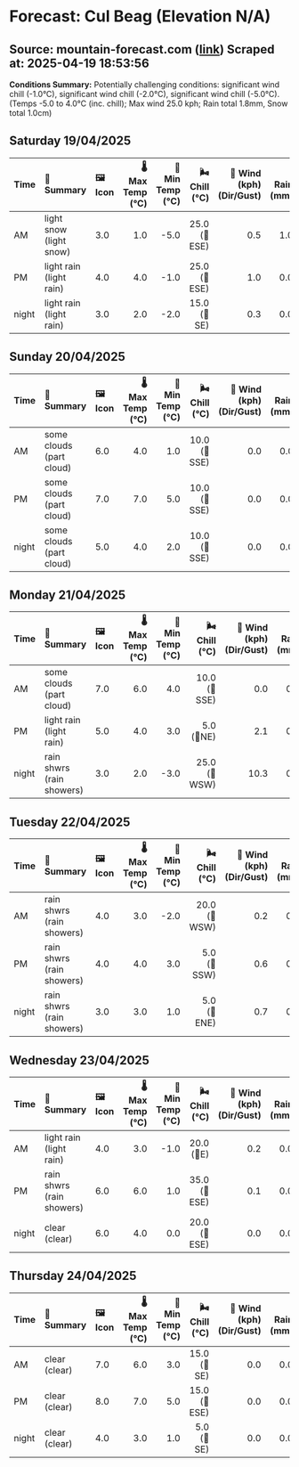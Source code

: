 # Forecast: Cul Beag (Elevation N/A)
**Source:** mountain-forecast.com ([link](https://www.mountain-forecast.com/peaks/Cul-Beag/forecasts/769))
**Scraped at:** 2025-04-19 18:53:56
---

**Conditions Summary:** Potentially challenging conditions: significant wind chill (-1.0°C), significant wind chill (-2.0°C), significant wind chill (-5.0°C). (Temps -5.0 to 4.0°C (inc. chill); Max wind 25.0 kph; Rain total 1.8mm, Snow total 1.0cm)

## Saturday 19/04/2025
| **Time** | **📝 Summary** | **🖼️ Icon** | **🌡️ Max Temp (°C)** | **🥶 Min Temp (°C)** | **🌬️ Chill (°C)** | **💨 Wind (kph) (Dir/Gust)** | **💧 Rain (mm)** | **❄️ Snow (cm)** | **☁️ Cloud Base (m)** | **🧊 Freezing Lvl (m)** |
|:------- |:------- |:----- |--------------: |-------------: |-----------: |---------------------: |---------: |----------: |---------------: |----------------: |
| AM      | light snow<br><span class="icon-desc">(light snow)</span> | 3.0 | 1.0 | -5.0 | 25.0<br>(🧭ESE) | 0.5 | 1.0 | 150 | 1050 |
| PM      | light rain<br><span class="icon-desc">(light rain)</span> | 4.0 | 4.0 | -1.0 | 25.0<br>(🧭ESE) | 1.0 | 0.0 | 200 | 1200 |
| night   | light rain<br><span class="icon-desc">(light rain)</span> | 3.0 | 2.0 | -2.0 | 15.0<br>(🧭SE) | 0.3 | 0.0 | 600 | 1400 |

## Sunday 20/04/2025
| **Time** | **📝 Summary** | **🖼️ Icon** | **🌡️ Max Temp (°C)** | **🥶 Min Temp (°C)** | **🌬️ Chill (°C)** | **💨 Wind (kph) (Dir/Gust)** | **💧 Rain (mm)** | **❄️ Snow (cm)** | **☁️ Cloud Base (m)** | **🧊 Freezing Lvl (m)** |
|:------- |:------- |:----- |--------------: |-------------: |-----------: |---------------------: |---------: |----------: |---------------: |----------------: |
| AM      | some clouds<br><span class="icon-desc">(part cloud)</span> | 6.0 | 4.0 | 1.0 | 10.0<br>(🧭SSE) | 0.0 | 0.0 | 1550 | 1500 |
| PM      | some clouds<br><span class="icon-desc">(part cloud)</span> | 7.0 | 7.0 | 5.0 | 10.0<br>(🧭SSE) | 0.0 | 0.0 | 1750 | 1600 |
| night   | some clouds<br><span class="icon-desc">(part cloud)</span> | 5.0 | 4.0 | 2.0 | 10.0<br>(🧭SSE) | 0.0 | 0.0 | 1900 | 1750 |

## Monday 21/04/2025
| **Time** | **📝 Summary** | **🖼️ Icon** | **🌡️ Max Temp (°C)** | **🥶 Min Temp (°C)** | **🌬️ Chill (°C)** | **💨 Wind (kph) (Dir/Gust)** | **💧 Rain (mm)** | **❄️ Snow (cm)** | **☁️ Cloud Base (m)** | **🧊 Freezing Lvl (m)** |
|:------- |:------- |:----- |--------------: |-------------: |-----------: |---------------------: |---------: |----------: |---------------: |----------------: |
| AM      | some clouds<br><span class="icon-desc">(part cloud)</span> | 7.0 | 6.0 | 4.0 | 10.0<br>(🧭SSE) | 0.0 | 0.0 | 2350 | 1700 |
| PM      | light rain<br><span class="icon-desc">(light rain)</span> | 5.0 | 4.0 | 3.0 | 5.0<br>(🧭NE) | 2.1 | 0.0 | 800 | 1600 |
| night   | rain shwrs<br><span class="icon-desc">(rain showers)</span> | 3.0 | 2.0 | -3.0 | 25.0<br>(🧭WSW) | 10.3 | 0.0 | 100 | 1200 |

## Tuesday 22/04/2025
| **Time** | **📝 Summary** | **🖼️ Icon** | **🌡️ Max Temp (°C)** | **🥶 Min Temp (°C)** | **🌬️ Chill (°C)** | **💨 Wind (kph) (Dir/Gust)** | **💧 Rain (mm)** | **❄️ Snow (cm)** | **☁️ Cloud Base (m)** | **🧊 Freezing Lvl (m)** |
|:------- |:------- |:----- |--------------: |-------------: |-----------: |---------------------: |---------: |----------: |---------------: |----------------: |
| AM      | rain shwrs<br><span class="icon-desc">(rain showers)</span> | 4.0 | 3.0 | -2.0 | 20.0<br>(🧭WSW) | 0.2 | 0.0 | 750 | 1200 |
| PM      | rain shwrs<br><span class="icon-desc">(rain showers)</span> | 4.0 | 4.0 | 3.0 | 5.0<br>(🧭SSW) | 0.6 | 0.0 | 700 | 1300 |
| night   | rain shwrs<br><span class="icon-desc">(rain showers)</span> | 3.0 | 3.0 | 1.0 | 5.0<br>(🧭ENE) | 0.7 | 0.0 | 150 | 1250 |

## Wednesday 23/04/2025
| **Time** | **📝 Summary** | **🖼️ Icon** | **🌡️ Max Temp (°C)** | **🥶 Min Temp (°C)** | **🌬️ Chill (°C)** | **💨 Wind (kph) (Dir/Gust)** | **💧 Rain (mm)** | **❄️ Snow (cm)** | **☁️ Cloud Base (m)** | **🧊 Freezing Lvl (m)** |
|:------- |:------- |:----- |--------------: |-------------: |-----------: |---------------------: |---------: |----------: |---------------: |----------------: |
| AM      | light rain<br><span class="icon-desc">(light rain)</span> | 4.0 | 3.0 | -1.0 | 20.0<br>(🧭E) | 0.2 | 0.0 | 350 | 1250 |
| PM      | rain shwrs<br><span class="icon-desc">(rain showers)</span> | 6.0 | 6.0 | 1.0 | 35.0<br>(🧭ESE) | 0.1 | 0.0 | 200 | 1550 |
| night   | clear<br><span class="icon-desc">(clear)</span> | 6.0 | 4.0 | 0.0 | 20.0<br>(🧭ESE) | 0.0 | 0.0 | - | 1850 |

## Thursday 24/04/2025
| **Time** | **📝 Summary** | **🖼️ Icon** | **🌡️ Max Temp (°C)** | **🥶 Min Temp (°C)** | **🌬️ Chill (°C)** | **💨 Wind (kph) (Dir/Gust)** | **💧 Rain (mm)** | **❄️ Snow (cm)** | **☁️ Cloud Base (m)** | **🧊 Freezing Lvl (m)** |
|:------- |:------- |:----- |--------------: |-------------: |-----------: |---------------------: |---------: |----------: |---------------: |----------------: |
| AM      | clear<br><span class="icon-desc">(clear)</span> | 7.0 | 6.0 | 3.0 | 15.0<br>(🧭SE) | 0.0 | 0.0 | - | 1950 |
| PM      | clear<br><span class="icon-desc">(clear)</span> | 8.0 | 7.0 | 5.0 | 15.0<br>(🧭ESE) | 0.0 | 0.0 | - | 1900 |
| night   | clear<br><span class="icon-desc">(clear)</span> | 4.0 | 3.0 | 1.0 | 5.0<br>(🧭SE) | 0.0 | 0.0 | 1650 | 1900 |